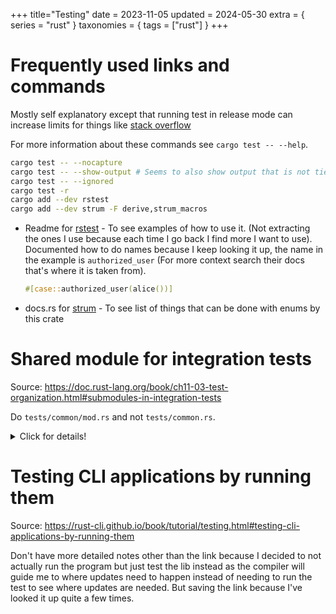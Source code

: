 +++
title="Testing"
date = 2023-11-05
updated = 2024-05-30
extra = { series = "rust" }
taxonomies = { tags = ["rust"] }
+++

# Frequently used links and commands

Mostly self explanatory except that running test in release mode can increase limits for things like [stack overflow](rust/stack_overflow.md#drop_can_cause_stack_overflow)

For more information about these commands see `cargo test -- --help`.

```sh
cargo test -- --nocapture
cargo test -- --show-output # Seems to also show output that is not tied to a specific test (so needed sometimes)
cargo test -- --ignored
cargo test -r
cargo add --dev rstest
cargo add --dev strum -F derive,strum_macros
```

- Readme for [rstest](https://github.com/la10736/rstest) - To see examples of how to use it. (Not extracting the ones I use because each time I go back I find more I want to use). Documented how to do names because I keep looking it up, the name in the example is `authorized_user` (For more context search their docs that's where it is taken from).
  ```rust
  #[case::authorized_user(alice())]
  ```
- docs.rs for [strum](https://docs.rs/strum/latest/strum/all.html) - To see list of things that can be done with enums by this crate

# Shared module for integration tests

Source: <https://doc.rust-lang.org/book/ch11-03-test-organization.html#submodules-in-integration-tests>

Do `tests/common/mod.rs` and not `tests/common.rs`.

<details>
  <summary>Click for details!</summary>

They mainly focus the extra 0 test cases that show in the output, and yes that's annoying but what annoyed me more was the warnings that functions are not used as each file is compiled separately.
So if warnings bother you too then you probably want to ensure you ensure you put it in `mod.rs`.

</details>

# Testing CLI applications by running them

Source: <https://rust-cli.github.io/book/tutorial/testing.html#testing-cli-applications-by-running-them>

Don't have more detailed notes other than the link because I decided to not actually run the program but just test the lib instead as the compiler will guide me to where updates need to happen instead of needing to run the test to see where updates are needed.
But saving the link because I've looked it up quite a few times.
